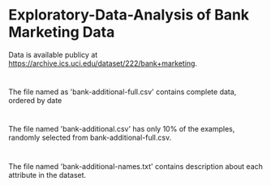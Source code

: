 # Exploratory-Data-Analysis of Bank Marketing Data 
Data is available publicy at https://archive.ics.uci.edu/dataset/222/bank+marketing.
#
The file named as 'bank-additional-full.csv' contains complete data, ordered by date
#
The file named 'bank-additional.csv' has only 10% of the examples, randomly selected from bank-additional-full.csv.
#
The file named 'bank-additional-names.txt' contains description about each attribute in the dataset.
